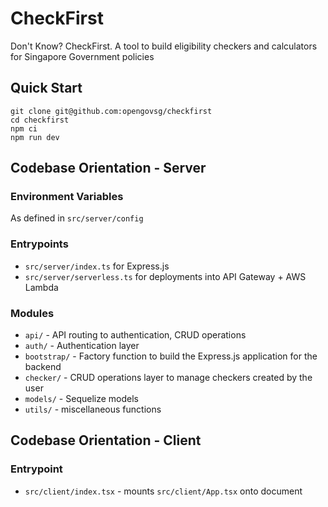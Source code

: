 # CheckFirst

Don't Know? CheckFirst. A tool to build eligibility checkers and calculators for Singapore Government policies

## Quick Start

```
git clone git@github.com:opengovsg/checkfirst
cd checkfirst
npm ci
npm run dev
```

## Codebase Orientation - Server

### Environment Variables

As defined in `src/server/config`

### Entrypoints
- `src/server/index.ts` for Express.js
- `src/server/serverless.ts` for deployments into API Gateway + AWS Lambda

### Modules
- `api/` - API routing to authentication, CRUD operations
- `auth/` - Authentication layer
- `bootstrap/` - Factory function to build the Express.js application for the backend
- `checker/` - CRUD operations layer to manage checkers created by the user
- `models/` - Sequelize models
- `utils/` - miscellaneous functions

## Codebase Orientation - Client

### Entrypoint
- `src/client/index.tsx` - mounts `src/client/App.tsx` onto document
